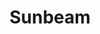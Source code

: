 ---
title: "Sunbeam"
index: "sunbeam"
permalink: /spells/sunbeam/
tags:
  - Spell
  - 6th Level
  - Evocation
  - Damage
  - Radiant
available_for:
  - Druid
  - Sorcerer
  - Wizard
level: "6th Level"
school: "Evocation"
area: "60 ft"
shape: "Line"
comp:
  - V
  - S
  - M
material: "a magnifying glass."
duration: "1 Minute"
concentration: true
attack: "CON Save"
effect: "Radiant"
description: |
  A beam of brilliant light flashes out from your hand in a 5-foot-wide, 60-foot-long line. Each creature in the line must make a constitution saving throw. On a failed save, a creature takes 6d8 radiant damage and is blinded until your next turn. On a successful save, it takes half as much damage and isn't blinded by this spell. Undead and oozes have disadvantage on this saving throw.

  You can create a new line of radiance as your action on any turn until the spell ends.

  For the duration, a mote of brilliant radiance shines in your hand. It sheds bright light in a 30-foot radius and dim light for an additional 30 feet. This light is sunlight.
excerpt: "A beam of brilliant light flashes out from your hand in a 5-foot-wide, 60-foot-long line."
source: "Basic Rules"
---